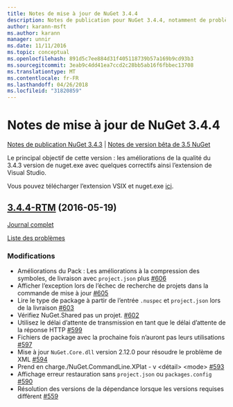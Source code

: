 ```yaml
---
title: Notes de mise à jour de NuGet 3.4.4
description: Notes de publication pour NuGet 3.4.4, notamment de problèmes connus, des correctifs de bogues, les fonctionnalités ajoutées et dcr.
author: karann-msft
ms.author: karann
manager: unnir
ms.date: 11/11/2016
ms.topic: conceptual
ms.openlocfilehash: 891d5c7ee884d31f405118739b57a169b9cd93b3
ms.sourcegitcommit: 3eab9c4dd41ea7ccd2c28bb5ab16f6fbbec13708
ms.translationtype: MT
ms.contentlocale: fr-FR
ms.lasthandoff: 04/26/2018
ms.locfileid: "31820859"
---
```

# <a name="nuget-344-release-notes"></a>Notes de mise à jour de NuGet 3.4.4

[Notes de publication NuGet 3.4.3](../release-notes/nuget-3.4.3.md) | [Notes de version bêta de 3.5 NuGet](../release-notes/nuget-3.5-Beta.md)

Le principal objectif de cette version : les améliorations de la qualité du 3.4.3 version de nuget.exe avec quelques correctifs ainsi l’extension de Visual Studio.

Vous pouvez télécharger l’extension VSIX et nuget.exe [ici](https://dist.nuget.org/index.html).

## <a name="344-rtmhttpsgithubcomnugetnugetclienttree344-rtm-2016-05-19"></a>[3.4.4-RTM](https://github.com/NuGet/NuGet.Client/tree/3.4.4-rtm) (2016-05-19)

[Journal complet](https://github.com/NuGet/NuGet.Client/compare/3.5.0-beta-final...3.4.4-rtm)

[Liste des problèmes](https://github.com/NuGet/Home/issues?q=is%3Aissue+milestone%3A3.4.4+is%3Aclosed)

### <a name="changes"></a>Modifications

- Améliorations du Pack : Les améliorations à la compression des symboles, de livraison avec `project.json` plus [ \#606](https://github.com/NuGet/NuGet.Client/pull/606)
- Afficher l’exception lors de l’échec de recherche de projets dans la commande de mise à jour [\#605](https://github.com/NuGet/NuGet.Client/pull/605)
- Lire le type de package à partir de l’entrée `.nuspec` et `project.json` lors de la livraison [ \#603](https://github.com/NuGet/NuGet.Client/pull/603)
- Vérifiez NuGet.Shared pas un projet. [\#602](https://github.com/NuGet/NuGet.Client/pull/602)
- Utilisez le délai d’attente de transmission en tant que le délai d’attente de la réponse HTTP [ \#599](https://github.com/NuGet/NuGet.Client/pull/599)
- Fichiers de package avec la prochaine fois n’auront pas leurs utilisations [ \#597](https://github.com/NuGet/NuGet.Client/pull/597)
- Mise à jour `NuGet.Core.dll` version 2.12.0 pour résoudre le problème de XML [ \#594](https://github.com/NuGet/NuGet.Client/pull/594)
- Prend en charge./NuGet.CommandLine.XPlat - v \<détail\> \<mode\> [ \#593](https://github.com/NuGet/NuGet.Client/pull/593)
- Affichage erreur restauration sans `project.json` ou `packages.config` [ \#590](https://github.com/NuGet/NuGet.Client/pull/590)
- Résolution des versions de la dépendance lorsque les versions requises diffèrent [ \#559](https://github.com/NuGet/NuGet.Client/pull/559)